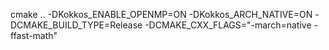 
cmake .. -DKokkos_ENABLE_OPENMP=ON -DKokkos_ARCH_NATIVE=ON -DCMAKE_BUILD_TYPE=Release -DCMAKE_CXX_FLAGS="-march=native -ffast-math"

